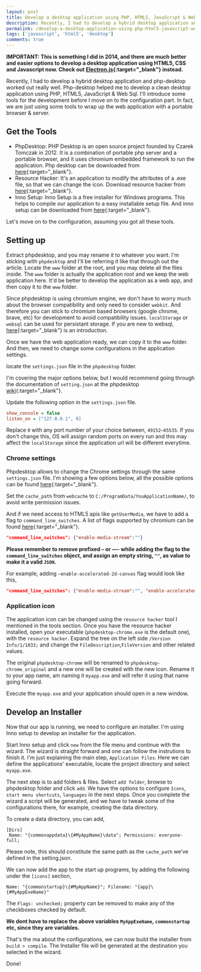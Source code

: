 ```yaml
---
layout: post
title: Develop a desktop application using PHP, HTML5, JavaScript & WebSql.
description: Recently, I had to develop a hybrid desktop application and php-desktop worked out really well. Php-desktop helped me to develop a clean desktop application using PHP, HTML5, JavaScript & Web Sql.
permalink: /develop-a-desktop-application-using-php-html5-javascript-websql/
tags: ['javascript', 'html5', 'desktop']
comments: true
---
```


**IMPORTANT: This is something I did in 2014, and there are much better and easier options to develop a desktop application using HTML5, CSS and Javascript now. Check out [Electron.js](https://www.electronjs.org/){:target="\_blank"} instead.**

Recently, I had to develop a hybrid desktop application and php-desktop worked out really well. Php-desktop helped me to develop a clean desktop application using PHP, HTML5, JavaScript & Web Sql. I'll introduce some tools for the development before I move on to the configuration part. In fact, we are just using some tools to wrap up the web application with a portable browser & server.

## Get the Tools

- PhpDesktop: PHP Desktop is an open source project founded by Czarek Tomczak in 2012. It is a combination of portable php server and a portable browser, and it uses chromium embedded framework to run the application. Php desktop can be downloaded from [here](https://github.com/cztomczak/phpdesktop){:target="\_blank"}.
- Resource Hacker: It's an application to modify the attributes of a .exe file, so that we can change the icon. Download resource hacker from [here](http://www.angusj.com/resourcehacker/){:target="\_blank"}.
- Inno Setup: Inno Setup is a free installer for Windows programs. This helps to compile our application to a easy installable setup file. And inno setup can be downloaded from [here](https://jrsoftware.org/isinfo.php){:target="\_blank"}.

Let's move on to the configuration, assuming you got all these tools.

## Setting up

Extract phpdesktop, and you may rename it to whatever you want. I'm sticking with `phpdesktop` and I'll be referring it like that through out the article. Locate the `www` folder at the root, and you may delete all the files inside. The `www` folder is actually the application root and we keep the web application here. It'd be better to develop the application as a web app, and then copy it to the `www` folder.

Since phpdesktop is using chromium engine, we don't have to worry much about the browser compatibility and only need to consider `webkit`. And therefore you can stick to chromium based browsers (google chrome, brave, etc) for development to avoid compatibility issues. `localStorage` or `websql` can be used for persistant storage. If you are new to websql, [here](http://html5doctor.com/introducing-web-sql-databases/){:target="\_blank"} is an introduction.

Once we have the web application ready, we can copy it to the `www` folder. And then, we need to change some configurations in the application settings.

locate the `settings.json` file in the `phpdesktop` folder.

I'm covering the major options below, but I would recommend going through the documentation of `setting.json` at the phpdesktop [wiki](https://github.com/cztomczak/phpdesktop/wiki/Settings){:target="\_blank"}.

Update the following option in the `settings.json` file.

```ini
show_console = false
listen_on = ["127.0.0.1", 0]
```

Replace `0` with any port number of your choice between, `49152–65535`. If you don't change this, OS will assign random ports on every run and this may affect the `localStorage` since the application url will be different everytime.

### Chrome settings

Phpdesktop allows to change the Chrome settings through the same `settings.json` file. I'm showing a few options below, all the possible options can be found [here](https://github.com/cztomczak/phpdesktop/wiki/Chrome-settings){:target="\_blank"}.

Set the `cache_path` from `webcache` to `C:/ProgramData/YouApplicationName/`, to avoid write permission issues.

And if we need access to HTML5 apis like `getUserMedia`, we have to add a flag to `command_line_switches`. A list of flags supported by chromium can be found [here](https://peter.sh/experiments/chromium-command-line-switches/){:target="\_blank"}.

```json
"command_line_switches": {"enable-media-stream":""}
```

**Please remember to remove prefixed – or —- while adding the flag to the `command_line_switches` object, and assign an empty string, `""`, as value to make it a valid `JSON`.**

For example, adding `–enable-accelerated-2d-canvas` flag would look like this,

```json
"command_line_switches": {"enable-media-stream":"", "enable-accelerated-2d-canvas":"", }
```

### Application icon

The application icon can be changed using the `resource hacker` tool I mentioned in the tools section. Once you have the resource hacker installed, open your executable (`phpdesktop-chrome.exe` is the default one), with the `resource hacker`. Expand the tree on the left side `/Version Info/1/1033;` and change the `FileDescription`,`FileVersion` and other related values.

The original `phpdesktop-chrome` will be renamed to `phpdesktop-chrome_original` and a new one will be created with the new icon. Rename it to your app name, am naming it `myapp.exe` and will refer it using that name going forward.

Execute the `myapp.exe` and your application should open in a new window.

## Develop an Installer

Now that our app is running, we need to configure an installer. I'm using Inno setup to develop an installer for the application.

Start Inno setup and click `new` from the file menu and continue with the wizard. The wizard is straight forward and one can follow the instrutions to finish it. I'm just explaining the main step, `Application Files`. Here we can define the applications' executable, locate the project directory and select `myapp.exe`.

The next step is to add folders & files. Select `add folder`, browse to phpdesktop folder and click `add`. We have the options to configure `Icons`, `start menu shortcuts`, `languages` in the next steps. Once you complete the wizard a script will be generated, and we have to tweak some of the configurations there, for example, creating the data directory.

To create a data directory, you can add,

```
[Dirs]
 Name: "{commonappdata}\{#MyAppName}\data"; Permissions: everyone-full;
```

Please note, this should constitute the same path as the `cache_path` we’ve defined in the setting.json.

We can now add the app to the start up programs, by adding the following under the `[icons]` section,

```
Name: "{commonstartup}\{#MyAppName}"; Filename: "{app}\{#MyAppExeName}"
```

The `Flags: unchecked;` property can be removed to make any of the checkboxes checked by default.

**We dont have to replace the above variables `MyAppExeName`, `commonstartup` etc, since they are variables.**

That's the ma about the configurations, we can now build the installer from `build > compile`. The Installer file will be generated at the destination you selected in the wizard.

Done!
